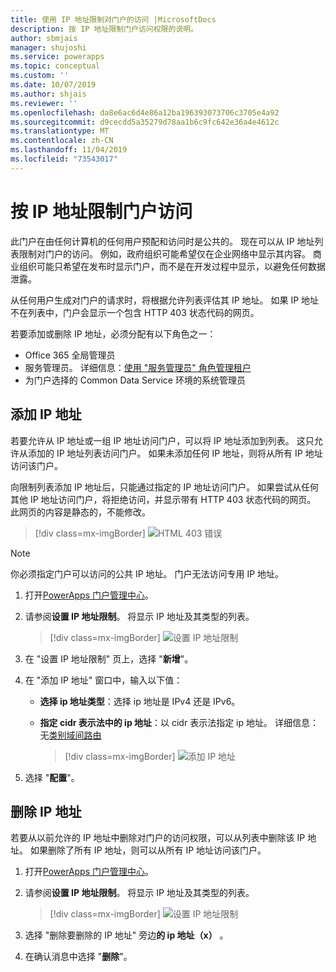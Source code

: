 ```yaml
---
title: 使用 IP 地址限制对门户的访问 |MicrosoftDocs
description: 按 IP 地址限制门户访问权限的说明。
author: sbmjais
manager: shujoshi
ms.service: powerapps
ms.topic: conceptual
ms.custom: ''
ms.date: 10/07/2019
ms.author: shjais
ms.reviewer: ''
ms.openlocfilehash: da8e6ac6d4e86a12ba196393073706c3705e4a92
ms.sourcegitcommit: d9cecdd5a35279d78aa1b6c9fc642e36a4e4612c
ms.translationtype: MT
ms.contentlocale: zh-CN
ms.lasthandoff: 11/04/2019
ms.locfileid: "73543017"
---
```

# <a name="restrict-portal-access-by-ip-address"></a>按 IP 地址限制门户访问

此门户在由任何计算机的任何用户预配和访问时是公共的。 现在可以从 IP 地址列表限制对门户的访问。 例如，政府组织可能希望仅在企业网络中显示其内容。 商业组织可能只希望在发布时显示门户，而不是在开发过程中显示，以避免任何数据泄露。

从任何用户生成对门户的请求时，将根据允许列表评估其 IP 地址。 如果 IP 地址不在列表中，门户会显示一个包含 HTTP 403 状态代码的网页。

若要添加或删除 IP 地址，必须分配有以下角色之一：
- Office 365 全局管理员 
- 服务管理员。 详细信息：[使用 "服务管理员" 角色管理租户](https://technet.microsoft.com/library/mt793847.aspx)  
- 为门户选择的 Common Data Service 环境的系统管理员

## <a name="add-an-ip-address"></a>添加 IP 地址

若要允许从 IP 地址或一组 IP 地址访问门户，可以将 IP 地址添加到列表。 这只允许从添加的 IP 地址列表访问门户。 如果未添加任何 IP 地址，则将从所有 IP 地址访问该门户。

向限制列表添加 IP 地址后，只能通过指定的 IP 地址访问门户。 如果尝试从任何其他 IP 地址访问门户，将拒绝访问，并显示带有 HTTP 403 状态代码的网页。 此网页的内容是静态的，不能修改。

> [!div class=mx-imgBorder]
> ![HTML 403 错误](../media/ip-address-page-error.png "HTML 403 错误")  

> [!NOTE]
> 你必须指定门户可以访问的公共 IP 地址。 门户无法访问专用 IP 地址。

1.  打开[PowerApps 门户管理中心](admin-overview.md)。

2.  请参阅**设置 IP 地址限制**。 将显示 IP 地址及其类型的列表。

    > [!div class=mx-imgBorder]
    > ![设置 IP 地址限制](../media/set-up-ip-address-restrict.png "设置 IP 地址限制")

3.  在 "设置 IP 地址限制" 页上，选择 "**新增**"。

4.  在 "添加 IP 地址" 窗口中，输入以下值：

    - **选择 ip 地址类型**：选择 ip 地址是 IPv4 还是 IPv6。

    - **指定 cidr 表示法中的 ip 地址**：以 cidr 表示法指定 ip 地址。 详细信息：无[类别域间路由](https://en.wikipedia.org/wiki/Classless_Inter-Domain_Routing)

      > [!div class=mx-imgBorder]
      > ![添加 IP 地址](../media/add-ip-address.png "添加 IP 地址")    

5.  选择 "**配置**"。

## <a name="remove-an-ip-address"></a>删除 IP 地址

若要从以前允许的 IP 地址中删除对门户的访问权限，可以从列表中删除该 IP 地址。 如果删除了所有 IP 地址，则可以从所有 IP 地址访问该门户。

1.  打开[PowerApps 门户管理中心](admin-overview.md)。

2.  请参阅**设置 IP 地址限制**。 将显示 IP 地址及其类型的列表。

    > [!div class=mx-imgBorder]
    > ![设置 IP 地址限制](../media/set-up-ip-address-restrict.png "设置 IP 地址限制")

3.  选择 "删除要删除的 IP 地址" 旁边**的 ip 地址（x）** 。

4.  在确认消息中选择 "**删除**"。

